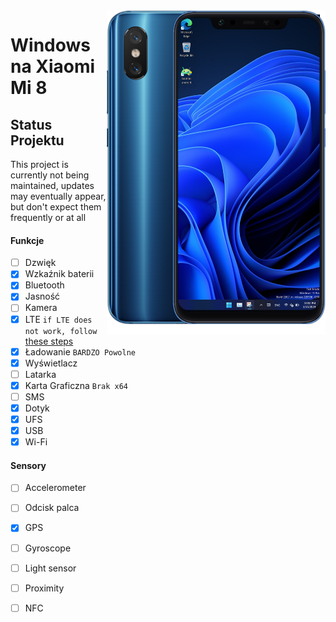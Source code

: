 <img align="right" src="https://github.com/n00b69/woa-dipper/blob/main/dipper.png" width="350" alt="Windows 11 running on dipper">

# Windows na Xiaomi Mi 8

## Status Projektu
This project is currently not being maintained, updates may eventually appear, but don't expect them frequently or at all

#### Funkcje
- [ ] Dzwięk
- [X] Wzkaźnik baterii
- [x] Bluetooth
- [x] Jasność 
- [ ] Kamera
- [x] LTE ```if LTE does not work, follow``` [these steps](troubleshooting.md#lte-in-windows-does-not-work)
- [x] Ładowanie ```BARDZO Powolne```
- [x] Wyświetlacz
- [ ] Latarka
- [x] Karta Graficzna  ```Brak x64```
- [ ] SMS
- [x] Dotyk 
- [x] UFS
- [x] USB
- [x] Wi-Fi

#### Sensory
- [ ] Accelerometer
- [ ] Odcisk palca
- [x] GPS
- [ ] Gyroscope
- [ ] Light sensor
- [ ] Proximity
- [ ] NFC
      














